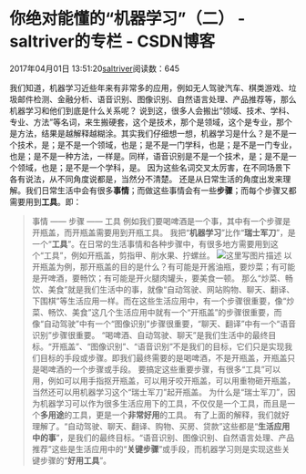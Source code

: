
# 你绝对能懂的“机器学习”（二） - saltriver的专栏 - CSDN博客


2017年04月01日 13:51:20[saltriver](https://me.csdn.net/saltriver)阅读数：645


我们知道，机器学习近些年来有非常多的应用，例如无人驾驶汽车、棋类游戏、垃圾邮件检测、金融分析、语音识别、图像识别、自然语言处理、产品推荐等，那么机器学习和他们到底是什么关系呢？
说到这，很多人会搬出“领域、技术、学科、专业、方法”等名词，来生搬硬套，这个是技术，那个是领域，这个是专业，那个是方法，结果是越解释越糊涂。其实我们仔细想一想，机器学习是什么？是不是一个技术，是；是不是一个领域，也是；是不是一门学科，也是；是不是一门专业，也是；是不是一种方法，一样是。同样，语音识别是不是一个技术，是；是不是一个领域，也是；是不是一个学科，是。
因为这些名词交叉太厉害，在不同场景下各有说法，从不同角度说都是，当然分不清楚。
还是从日常生活的角度出发来理解。我们日常生活中会有很多**事情**；而做这些事情会有一些**步骤**；而每个步骤又都需要用到**工具**。即：
> 事情
> ——
> 步骤
> ——
> 工具
例如我们要喝啤酒是一个事，其中有一个步骤是开瓶盖，而开瓶盖需要用到开瓶工具。
我把“**机器学习**”比作“**瑞士军刀**”，是一个“**工具**”。在日常的生活事情和各种步骤中，有很多地方需要用到这个“工具”，例如开瓶盖，剪指甲、削水果、拧螺丝。
![这里写图片描述](https://img-blog.csdn.net/20170401134941146?watermark/2/text/aHR0cDovL2Jsb2cuY3Nkbi5uZXQvc2FsdHJpdmVy/font/5a6L5L2T/fontsize/400/fill/I0JBQkFCMA==/dissolve/70/gravity/SouthEast)
以开瓶盖为例，那开瓶盖的目的是什么？有可能是开酱油瓶，要炒菜；有可能是开啤酒，要畅饮；有可能是开火腿肉罐头，要美食一顿。
那么“炒菜、畅饮、美食”就是我们生活中的事，就像“自动驾驶、网站购物、聊天、翻译、下围棋”等生活应用一样。而在这些生活应用中，有一个步骤很重要，像“炒菜、畅饮、美食”这几个生活应用中就有一个“开瓶盖”的步骤很重要，而像“自动驾驶”中有一个“图像识别”步骤很重要，“聊天、翻译”中有一个“语音识别”步骤很重要。
“喝啤酒、自动驾驶、聊天”是我们生活中的最终目标。“开瓶盖”、“图像识别”、“语音识别”不是我们的目标，它们只是实现我们目标的手段或步骤。即我们最终需要的是喝啤酒，不是开瓶盖，开瓶盖只是喝啤酒的一个步骤或手段。
要搞定这些重要步骤，有很多“工具”可以用，例如可以用手指抠开瓶盖，可以用牙咬开瓶盖，可以用重物砸开瓶盖，当然还可以用机器学习这个“瑞士军刀”起开瓶盖。
为什么是“瑞士军刀”，因为机器学习可以作为很多生活应用下的工具，不仅仅是一个工具，而且是一个**多用途**的工具，更是一个**非常好用**的工具。
有了上面的解释，我们就好理解了。“自动驾驶、聊天、翻译、购物、买房、贷款”这些都是“**生活应用中的事**”，是我们的最终目标。“语音识别、图像识别、自然语言处理、产品推荐”这些是生活应用中的“**关键步骤**”或手段，而机器学习则是实现这些关键步骤的“**好用工具**”。


